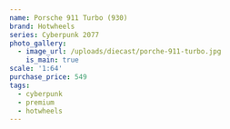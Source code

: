 ```yaml
---
name: Porsche 911 Turbo (930)
brand: Hotwheels
series: Cyberpunk 2077
photo_gallery:
  - image_url: /uploads/diecast/porche-911-turbo.jpg
    is_main: true
scale: '1:64'
purchase_price: 549
tags:
  - cyberpunk
  - premium
  - hotwheels
---
```



